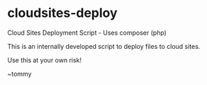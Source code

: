 # cloudsites-deploy
Cloud Sites Deployment Script - Uses composer (php)

This is an internally developed script to deploy files to cloud sites.

Use this at your own risk!

~tommy
